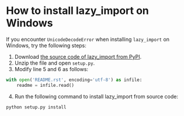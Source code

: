 # How to install lazy_import on Windows

If you encounter `UnicodeDecodeError` when installing `lazy_import` on Windows,
try the following steps:

1. Download [the source code of lazy_import from PyPI](https://pypi.org/project/lazy-import/#files).
2. Unzip the file and open `setup.py`.
3. Modify line 5 and 6 as follows:
```python
with open('README.rst', encoding='utf-8') as infile:
    readme = infile.read()
```
4. Run the following command to install lazy_import from source code:
```bash
python setup.py install
```
